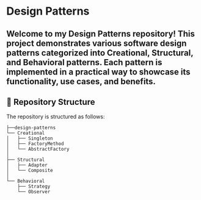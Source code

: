 # Design Patterns

Welcome to my **Design Patterns** repository! This project demonstrates various **software design patterns** categorized into **Creational**, **Structural**, and **Behavioral** patterns. Each pattern is implemented in a practical way to showcase its functionality, use cases, and benefits.
---
## 📂 Repository Structure
The repository is structured as follows:
```
├──design-patterns
└── Creational
│   ├── Singleton
│   ├── FactoryMethod
│   └── AbstractFactory
│
├── Structural
│   ├── Adapter
│   └── Composite
│
└── Behavioral
    ├── Strategy
    └── Observer
```
